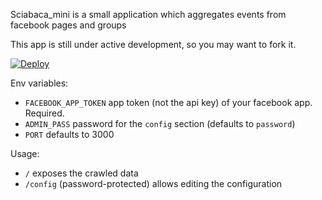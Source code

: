 Sciabaca_mini is a small application which aggregates events from facebook pages and groups

This app is still under active development, so you may want to fork it.

[![Deploy](https://www.herokucdn.com/deploy/button.svg)](https://heroku.com/deploy)

Env variables:

- `FACEBOOK_APP_TOKEN` app token (not the api key) of your facebook app. Required.
- `ADMIN_PASS` password for the `config` section (defaults to `password`)
- `PORT` defaults to 3000

Usage:

- `/` exposes the crawled data
- `/config` (password-protected) allows editing the configuration
